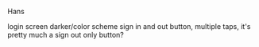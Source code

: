 Hans

login screen darker/color scheme
sign in and out button, multiple taps, it's pretty much
a sign out only button?
